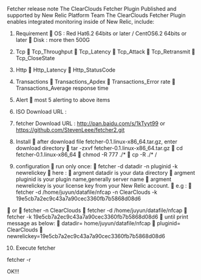 
Fetcher release note
	The ClearClouds Fetcher Plugin Published and supported by New Relic Platform Team
	The ClearClouds Fetcher Plugin enables integrated monitoring  inside of New Relic, include:
1.	Requirement
	OS : Red Hat6.2 64bits or later / CentOS6.2 64bits or later
	Disk : more then 500G
2.	Tcp
	Tcp_Throughput
	Tcp_Latency
	Tcp_Attack
	Tcp_Retransmit
	Tcp_CloseState

3.	Http
	Http_Latency
	Http_StatusCode

4.	Transactions
	Transactions_Apdex
	Transactions_Error rate
	Transactions_Average response time

5.	Alert
	most 5 alerting to above items




6.	ISO Download URL :

7.	fetcher Download URL :
http://pan.baidu.com/s/1kTyyt99
or
https://github.com/StevenLeee/fetcher2.git


8.	Install
	after download file fetcher-0.1.linux-x86_64.tar.gz, enter download directory
	tar -zxvf fetcher-0.1.linux-x86_64.tar.gz
	cd fetcher-0.1.linux-x86_64
	chmod -R 777  ./*
	cp -R ./*  /



9.	configuration
	run only once:
	fetcher  -d datadir  -n pluginid  -k newrelickey
	here :
	argment datadir is your data directory
	argment pluginid is your plugin name,generally server name
	argment  newrelickey is your license key from your New Relic account.
	e.g :
	fetcher -d /home/juyun/datafile/nfcap  -n ClearClouds -k 19e5cb7a2ec9c43a7a90cec3360fb7b5868d08d6

	or
	fetcher  -n ClearClouds
	fetcher  -d /home/juyun/datafile/nfcap
	fetcher  -k 19e5cb7a2ec9c43a7a90cec3360fb7b5868d08d6
	until print message as below:
	datadir= home/juyun/datafile/nfcap
	pluginid= ClearClouds
	newrelickey=19e5cb7a2ec9c43a7a90cec3360fb7b5868d08d6

10.	Execute fetcher

fetcher -r



OK!!!








